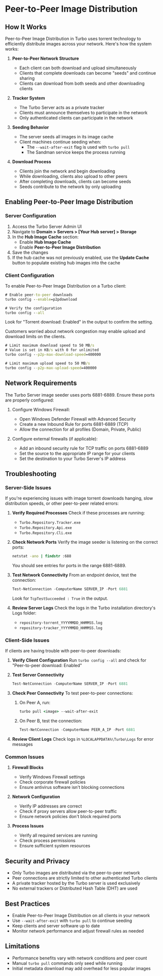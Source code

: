# Peer-to-Peer Image Distribution

## How It Works

Peer-to-Peer Image Distribution in Turbo uses torrent technology to efficiently distribute images across your network. Here's how the system works:

1. **Peer-to-Peer Network Structure**
   - Each client can both download and upload simultaneously
   - Clients that complete downloads can become "seeds" and continue sharing
   - Clients can download from both seeds and other downloading clients

2. **Tracker System**
   - The Turbo Server acts as a private tracker
   - Clients must announce themselves to participate in the network
   - Only authenticated clients can participate in the network

3. **Seeding Behavior**
   - The server seeds all images in its image cache
   - Client machines continue seeding when:
     - The `--wait-after-exit` flag is used with `turbo pull`
     - The Sandman service keeps the process running

4. **Download Process**
   - Clients join the network and begin downloading
   - While downloading, clients also upload to other peers
   - After completing downloads, clients can become seeds
   - Seeds contribute to the network by only uploading

## Enabling Peer-to-Peer Image Distribution

### Server Configuration

1. Access the Turbo Server Admin UI
2. Navigate to **Domain > Servers > [Your Hub server] > Storage**
3. In the **Hub Image Cache** section:
   - Enable **Hub Image Cache**
   - Enable **Peer-to-Peer Image Distribution**
4. Save the changes
5. If the hub cache was not previously enabled, use the **Update Cache** button to populate existing hub images into the cache

### Client Configuration

To enable Peer-to-Peer Image Distribution on a Turbo client:

```cmd
# Enable peer-to-peer downloads
turbo config --enable=p2pdownload

# Verify the configuration
turbo config --all
```

Look for "Torrent download: Enabled" in the output to confirm the setting.

Customers worried about network congestion may enable upload and download limits on the clients.

```cmd
# Limit maximum download speed to 50 MB/s
# Value is set in KB/s with 0 for unlimited
turbo config --p2p-max-download-speed=400000

# Limit maximum upload speed to 50 MB/s
turbo config --p2p-max-upload-speed=400000
```

## Network Requirements

The Turbo Server image seeder uses ports 6881-6889. Ensure these ports are properly configured:

1. Configure Windows Firewall:
   - Open Windows Defender Firewall with Advanced Security
   - Create a new Inbound Rule for ports 6881-6889 (TCP)
   - Allow the connection for all profiles (Domain, Private, Public)

2. Configure external firewalls (if applicable):
   - Add an inbound security rule for TCP traffic on ports 6881-6889
   - Set the source to the appropriate IP range for your clients
   - Set the destination to your Turbo Server's IP address

## Troubleshooting

### Server-Side Issues

If you're experiencing issues with image torrent downloads hanging, slow distribution speeds, or other peer-to-peer related errors:

1. **Verify Required Processes**
   Check if these processes are running:
   - `Turbo.Repository.Tracker.exe`
   - `Turbo.Repository.Api.exe`
   - `Turbo.Repository.Cli.exe`

2. **Check Network Ports**
   Verify the image seeder is listening on the correct ports:
   ```cmd
   netstat -ano | findstr :688
   ```
   You should see entries for ports in the range 6881-6889.

3. **Test Network Connectivity**
   From an endpoint device, test the connection:
   ```powershell
   Test-NetConnection -ComputerName SERVER_IP -Port 6881
   ```
   Look for `TcpTestSucceeded : True` in the output.

4. **Review Server Logs**
   Check the logs in the Turbo installation directory's Logs folder:
   - `repository-torrent_YYYYMMDD_HHMMSS.log`
   - `repository-tracker_YYYYMMDD_HHMMSS.log`

### Client-Side Issues

If clients are having trouble with peer-to-peer downloads:

1. **Verify Client Configuration**
   Run `turbo config --all` and check for "Peer-to-peer download: Enabled"

2. **Test Server Connectivity**
   ```powershell
   Test-NetConnection -ComputerName SERVER_IP -Port 6881
   ```

3. **Check Peer Connectivity**
   To test peer-to-peer connections:
   1. On Peer A, run:
      ```cmd
      turbo pull <image> --wait-after-exit
      ```
   2. On Peer B, test the connection:
      ```powershell
      Test-NetConnection -ComputerName PEER_A_IP -Port 6881
      ```

4. **Review Client Logs**
   Check logs in `%LOCALAPPDATA%\Turbo\Logs` for error messages

### Common Issues

1. **Firewall Blocks**
   - Verify Windows Firewall settings
   - Check corporate firewall policies
   - Ensure antivirus software isn't blocking connections

2. **Network Configuration**
   - Verify IP addresses are correct
   - Check if proxy servers allow peer-to-peer traffic
   - Ensure network policies don't block required ports

3. **Process Issues**
   - Verify all required services are running
   - Check process permissions
   - Ensure sufficient system resources

## Security and Privacy

- Only Turbo images are distributed via the peer-to-peer network
- Peer connections are strictly limited to other authenticated Turbo clients
- A private tracker hosted by the Turbo server is used exclusively
- No external trackers or Distributed Hash Table (DHT) are used

## Best Practices

- Enable Peer-to-Peer Image Distribution on all clients in your network
- Use `--wait-after-exit` with `turbo pull` to continue seeding
- Keep clients and server software up to date
- Monitor network performance and adjust firewall rules as needed

## Limitations

- Performance benefits vary with network conditions and peer count
- Manual `turbo pull` commands only seed while running
- Initial metadata download may add overhead for less popular images
